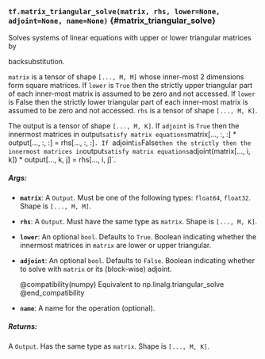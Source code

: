 ### `tf.matrix_triangular_solve(matrix, rhs, lower=None, adjoint=None, name=None)` {#matrix_triangular_solve}

Solves systems of linear equations with upper or lower triangular matrices by

backsubstitution.

`matrix` is a tensor of shape `[..., M, M]` whose inner-most 2 dimensions form
square matrices. If `lower` is `True` then the strictly upper triangular part
of each inner-most matrix is assumed to be zero and not accessed.
If `lower` is False then the strictly lower triangular part of each inner-most
matrix is assumed to be zero and not accessed.
`rhs` is a tensor of shape `[..., M, K]`.

The output is a tensor of shape `[..., M, K]`. If `adjoint` is
`True` then the innermost matrices in output` satisfy matrix equations
`matrix[..., :, :] * output[..., :, :] = rhs[..., :, :]`.
If `adjoint` is `False` then the strictly then the  innermost matrices in
`output` satisfy matrix equations
`adjoint(matrix[..., i, k]) * output[..., k, j] = rhs[..., i, j]`.

##### Args:


*  <b>`matrix`</b>: A `Output`. Must be one of the following types: `float64`, `float32`.
    Shape is `[..., M, M]`.
*  <b>`rhs`</b>: A `Output`. Must have the same type as `matrix`.
    Shape is `[..., M, K]`.
*  <b>`lower`</b>: An optional `bool`. Defaults to `True`.
    Boolean indicating whether the innermost matrices in `matrix` are
    lower or upper triangular.
*  <b>`adjoint`</b>: An optional `bool`. Defaults to `False`.
    Boolean indicating whether to solve with `matrix` or its (block-wise)
             adjoint.

    @compatibility(numpy)
    Equivalent to np.linalg.triangular_solve
    @end_compatibility

*  <b>`name`</b>: A name for the operation (optional).

##### Returns:

  A `Output`. Has the same type as `matrix`. Shape is `[..., M, K]`.

